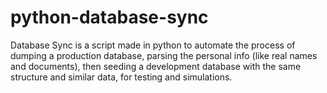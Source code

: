 # python-database-sync
Database Sync is a script made in python to automate the process of dumping a production database, parsing the personal info (like real names and documents), then seeding a development database with the same structure and similar data, for testing and simulations.
